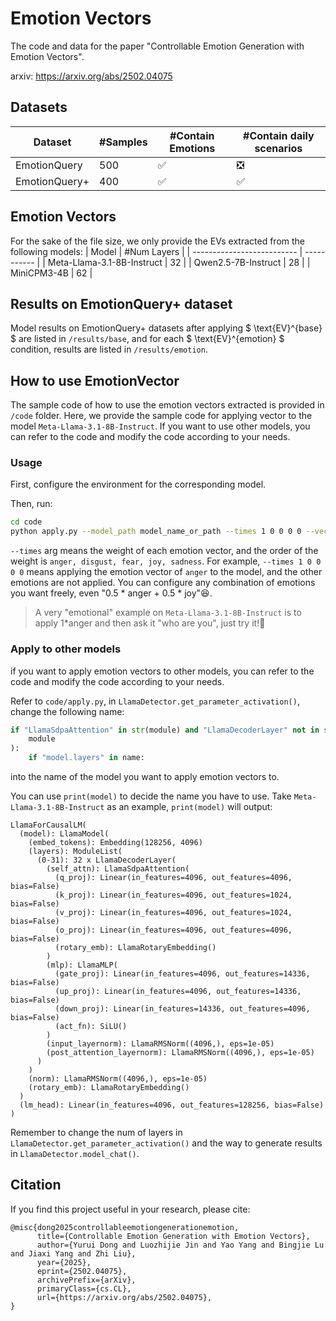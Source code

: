 # Emotion Vectors
The code and data for the paper "Controllable Emotion Generation with Emotion Vectors".

arxiv: https://arxiv.org/abs/2502.04075

## Datasets
| Dataset       | #Samples | #Contain Emotions | #Contain daily scenarios |
| ------------- | -------- | ----------------- | ------------------------ |
| EmotionQuery  | 500      | ✅                 | ❎                        |
| EmotionQuery+ | 400      | ✅                 | ✅                        |

## Emotion Vectors
For the sake of the file size, we only provide the EVs extracted from the following models:
| Model                      | #Num Layers |
| -------------------------- | ----------- |
| Meta-Llama-3.1-8B-Instruct | 32          |
| Qwen2.5-7B-Instruct        | 28          |
| MiniCPM3-4B                | 62          |

## Results on EmotionQuery+ dataset
Model results on EmotionQuery+ datasets after applying $ \text{EV}^{base} $ are listed in `/results/base`, and for each $ \text{EV}^{emotion} $ condition, results are listed in `/results/emotion`.


## How to use EmotionVector
The sample code of how to use the emotion vectors extracted is provided in `/code` folder. Here, we provide the sample code for applying vector to the model `Meta-Llama-3.1-8B-Instruct`. If you want to use other models, you can refer to the code and modify the code according to your needs.

### Usage
First, configure the environment for the corresponding model. 

Then, run:
```bash
cd code
python apply.py --model_path model_name_or_path --times 1 0 0 0 0 --vector_path path_to_emotion_vector
```

`--times` arg means the weight of each emotion vector, and the order of the weight is `anger, disgust, fear, joy, sadness`. For example, `--times 1 0 0 0 0` means applying the emotion vector of `anger` to the model, and the other emotions are not applied. You can configure any combination of emotions you want freely, even "0.5 * anger + 0.5 * joy"😆.

> A very "emotional" example on `Meta-Llama-3.1-8B-Instruct` is to apply 1*anger and then ask it "who are you", just try it!🥳

### Apply to other models
if you want to apply emotion vectors to other models, you can refer to the code and modify the code according to your needs.

Refer to `code/apply.py`, in `LlamaDetector.get_parameter_activation()`, change the following name:
```python
if "LlamaSdpaAttention" in str(module) and "LlamaDecoderLayer" not in str(
    module
):
    if "model.layers" in name:
```
into the name of the model you want to apply emotion vectors to.

You can use `print(model)` to decide the name you have to use. Take `Meta-Llama-3.1-8B-Instruct` as an example, `print(model)` will output:
```
LlamaForCausalLM(
  (model): LlamaModel(
    (embed_tokens): Embedding(128256, 4096)
    (layers): ModuleList(
      (0-31): 32 x LlamaDecoderLayer(
        (self_attn): LlamaSdpaAttention(
          (q_proj): Linear(in_features=4096, out_features=4096, bias=False)
          (k_proj): Linear(in_features=4096, out_features=1024, bias=False)
          (v_proj): Linear(in_features=4096, out_features=1024, bias=False)
          (o_proj): Linear(in_features=4096, out_features=4096, bias=False)
          (rotary_emb): LlamaRotaryEmbedding()
        )
        (mlp): LlamaMLP(
          (gate_proj): Linear(in_features=4096, out_features=14336, bias=False)
          (up_proj): Linear(in_features=4096, out_features=14336, bias=False)
          (down_proj): Linear(in_features=14336, out_features=4096, bias=False)
          (act_fn): SiLU()
        )
        (input_layernorm): LlamaRMSNorm((4096,), eps=1e-05)
        (post_attention_layernorm): LlamaRMSNorm((4096,), eps=1e-05)
      )
    )
    (norm): LlamaRMSNorm((4096,), eps=1e-05)
    (rotary_emb): LlamaRotaryEmbedding()
  )
  (lm_head): Linear(in_features=4096, out_features=128256, bias=False)
)
```

Remember to change the num of layers in `LlamaDetector.get_parameter_activation()` and the way to generate results in `LlamaDetector.model_chat()`.


## Citation
If you find this project useful in your research, please cite:
```
@misc{dong2025controllableemotiongenerationemotion,
      title={Controllable Emotion Generation with Emotion Vectors}, 
      author={Yurui Dong and Luozhijie Jin and Yao Yang and Bingjie Lu and Jiaxi Yang and Zhi Liu},
      year={2025},
      eprint={2502.04075},
      archivePrefix={arXiv},
      primaryClass={cs.CL},
      url={https://arxiv.org/abs/2502.04075}, 
}
```



